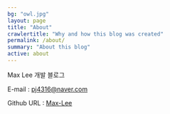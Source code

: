 ```yaml
---
bg: "owl.jpg"
layout: page
title: "About"
crawlertitle: "Why and how this blog was created"
permalink: /about/
summary: "About this blog"
active: about
---
```

Max Lee 개발 블로그

E-mail : [pj4316@naver.com](mailto:pj4316@naver.com)

Github URL : [Max-Lee](https://github.com/pj4316)

